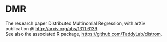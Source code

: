 DMR
==================================

The research paper Distributed Multinomial Regression, with arXiv publication @ http://arxiv.org/abs/1311.6139.    
See also the associated R package, https://github.com/TaddyLab/distrom.
